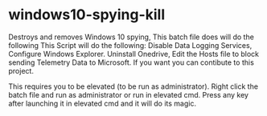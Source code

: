 # windows10-spying-kill
Destroys and removes Windows 10 spying, This batch file does will do the following
 This Script will do the following:
 Disable Data Logging Services,
 Configure Windows Explorer.
Uninstall Onedrive,
Edit the Hosts file to block sending Telemetry Data to Microsoft.
If you want you can contibute to this project. 

This requires you to be elevated (to be run as administrator). Right click the batch file and run as administrator or run in elevated cmd. Press any key after launching it in elevated cmd and it will do its magic.
